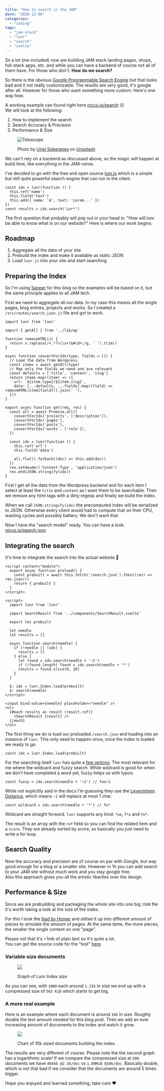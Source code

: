 ```yaml
---
title: "How to search in the JAM"
date: "2020-12-06"
categories: 
  - "coding"
tags: 
  - "jam-stack"
  - "lunr"
  - "search"
  - "svelte"
---
```


So a lot (me included) now are building JAM stack landing pages, shops, full-stack apps, etc. and while you can have a backend of course not all of them have. For those who don't: **How do we search?**

So there is the obvious [Google Programmable Search Engine](https://programmablesearchengine.google.com/about/) but that looks bad and it not really customizable. The results are very good, it's google after all. However for those who want something more custom: Here's one way how.

A working example can found right here [nicco.io/search](https://nicco.io/search) 😉  
We will look at the following:

1. How to implement the search
2. Search Accuracy & Precision
3. Performance & Size

<figure>

![Telescope](images/uriel-soberanes-gCeH4z9m7bg-unsplash-991x1024.jpg)

<figcaption>

Photo by [Uriel Soberanes](https://unsplash.com/@soberanes?utm_source=unsplash&utm_medium=referral&utm_content=creditCopyText) on [Unsplash](https://unsplash.com/s/photos/telescope?utm_source=unsplash&utm_medium=referral&utm_content=creditCopyText)

</figcaption>

</figure>

We can't rely on a backend as discussed above, so the magic will happen at build time, like everything in the JAM-verse.

I've decided to go with the free and open source [lunr.js](https://lunrjs.com/) which is a simple but still quite powerful search engine that can run in the client.

```
const idx = lunr(function () {
  this.ref('name')
  this.field('text')
  this.add({ name: 'A', text: 'Lorem...' })
})
const results = idx.search('Lor*')
```

The first question that probably will pop out in your head is: "How will lunr be able to know what is on our website?" Here is where our work begins.

## Roadmap

1. Aggregate all the data of your site
2. Prebuild the index and make it available as static JSON
3. Load `lunr.js` into your site and start searching

## Preparing the Index

So I'm using [Sapper](https://sapper.svelte.dev/) for this blog so the examples will be based on it, but the same principle applies to all JAM tech.

First we need to aggregate all our data. In my case this means all the single pages, blog entries, projects and works. So I created a `/src/routes/search.json.js` file and got to work.

```
import lunr from 'lunr'

import { getAll } from '../lib/wp'

function removeHTML(s) {
  return s.replace(/<.*?>|\s+|&#\d+;/g, ' ').trim()
}

async function convertForIdx(type, fields = []) {
  // Load the data from Wordpress
  const items = await getAll(type)
  // Map only the fields we need and are relevant
  const defaults = ['title', 'content', 'slug']
  return items.map((item) => ({
    url: `${item.type}/${item.slug}`,
    data: [...defaults, ...fields].map((field) => removeHTML(item[field])).join(' '),
  }))
}

export async function get(req, res) {
  const all = await Promise.all([
    convertForIdx('projects', ['description']),
    convertForIdx('pages'),
    convertForIdx('posts'),
    convertForIdx('works', ['role']),
  ])

  const idx = lunr(function () {
    this.ref('url')
    this.field('data')

    all.flat().forEach((doc) => this.add(doc))
  })
  res.setHeader('Content-Type', 'application/json')
  res.end(JSON.stringify(idx))
}
```

First I get all the data from the Wordpress backend and for each item I select at least the `title` and `content` as I want them to be searchable. Then we remove any html tags with a dirty regexp and finally we build the index.

When we call `JSON.stringify(idx)` the precomputed index will be serialized to JSON. Otherwise every client would had to compute that on their CPU, wasting cycles and possibly battery. We don't want that.

Now I have the "search model" ready. You can have a look: [nicco.io/search.json](https://nicco.io/search.json)

## Integrating the search

It's time to integrate the search into the actual website 🚀

```
<script context="module">
  export async function preload() {
    const prebuilt = await this.fetch(`/search.json`).then((res) => res.json())
    return { prebuilt }
  }
</script>

<script>
  import lunr from 'lunr'

  import SearchResult from '../components/SearchResult.svelte'

  export let prebuilt

  let needle
  let results = []

  async function search(needle) {
    if (!needle || !idx) {
      results = []
    } else {
      let found = idx.search(needle + '~1')
      if (!found.length) found = idx.search(needle + '*')
      results = found.slice(0, 20)
    }
  }

  $: idx = lunr.Index.load(prebuilt)
  $: search(needle)
</script>

<input bind:value={needle} placeholder="needle" />
<ul>
  {#each results as result (result.ref)}
    <SearchResult {result} />
  {/each}
</ul>
```

The first thing we do is load our preloaded `/search.json` and loading into an instance of `lunr`. This only need to happen once, once the index is loaded we ready to go.

```
const idx = lunr.Index.load(prebuilt)
```

For the searching itself `lunr` has quite a [few options](https://lunrjs.com/guides/searching.html). The most relevant for me where the wildcard and fuzzy search. While wildcard is good for when we don't have completed a word yet, fuzzy helps us with typos.

```
const fuzzy = idx.search(needle + '~1') // foo~1
```

While not explicitly said in the docs I'm guessing they use the [Levenshtein Distance](https://en.wikipedia.org/wiki/Levenshtein_distance), which means `~1` will replace at most 1 char.

```
const wildcard = idx.search(needle + '*') // fo*
```

Wildcard are straight forward. `lunr` supports any kind: `*oo`, `f*o` and `fo*`.

The result is an array with the `ref` field so you can find the related item and a `score`. They are already sorted by score, so basically you just need to write a for loop.

## Search Quality

Now the accuracy and precision are of course on par with Google, but way good enough for a blog or a smaller site. However in 1h you can add search to your JAM site without much work and you stay google free.  
Also this approach gives you all the artistic liberties over the design.

## Performance & Size

Since we are prebuilding and packaging the whole site into one big `JSON` file it's worth taking a look at the size of the index.

For this I took the [Iliad by Homer](https://gutenberg.org/ebooks/6130) and slitted it up into different amount of pieces to simulate the amount of pages. At the same tame, the more pieces, the smaller the single content on one "page".

Please not that it's ~1mb of plain text so it's quite a lot.  
You can get the source code for the "test" [here](https://gist.github.com/cupcakearmy/242b54ee6b1a914896390c91846aa4d4).

### Variable size documents

<figure>

![](https://api.nicco.io/wp-content/uploads/2020/12/Lunr-Index-Size-Compresion.svg)

<figcaption>

Graph of Lunr Index size

</figcaption>

</figure>

As you can see, with `1000` each around `1.15k` in size we end up with a compressed size of `563 KiB` which starts to get big.

### A more real example

Here is an example where each document is around `10k` in size. Roughly double the text amount needed for this blog post. Then we add an ever increasing amount of documents to the index and watch it grow.

<figure>

![](https://api.nicco.io/wp-content/uploads/2020/12/Lunr.js-Index-Size-10k-Document-Size.svg)

<figcaption>

Chart of 10k sized documents building the index.

</figcaption>

</figure>

The results are very different of course. Please note the the second graph has a logarithmic scale! If we compare the compressed size at `500` documents we have `494kb @2.3k/doc` vs `1.09MiB @10k/doc`. Basically double, which is not that bad if we consider that the documents are around 5 times bigger.

Hope you enjoyed and learned something, take care ❤️
